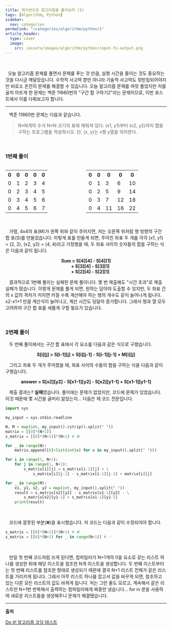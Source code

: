 ```yaml
---
title: 파이썬으로 알고리즘을 풀어보자 (1)
tags: [Algorithm, Python]
sidebar:
  nav: categories
permalink: "/categories/algorithm/python/1"
article_header:
  type: cover
  image:
    src: /assets/images/algorithm/python/input-fx-output.png
---
```


<!--more-->

<br/>

&nbsp;&nbsp;오늘 알고리즘 문제를 풀면서 문제를 푸는 것 만큼, 실행 시간을 줄이는 것도 중요하는 것을 다시금 깨달았습니다. 수학적 사고력 뿐만 아니라 기술적 사고력도 뒷받침되어야지만 비로소 온전히 문제를 해결할 수 있습니다. 오늘 알고리즘 문제를 여럿 풀었지만 저를 골치 아프게 한 문제는 백준 11660번의 "구간 합 구하기2"라는 문제이므로, 이번 포스트에서 이를 다뤄보고자 합니다.

---

&nbsp;&nbsp; 백준 11660번 문제는 다음과 같습니다.

> N×N개의 수가 N×N 크기의 표에 채워져 있다. (x1, y1)부터 (x2, y2)까지 합을 구하는 프로그램을 작성하시오. 단, (x, y)는 x행 y열을 의미한다.

<br/>

### 1번째 풀이

<div style="display:grid; grid-template-columns: repeat(2, 1fr)">
<table>
<tbody>
  <tr>
    <th>0</th>
    <th>0</th>
    <th>0</th>
    <th>0</th>
    <th>0</th>
  </tr>
  <tr>
    <td>0</td>
    <td>1 </td>
    <td>2 </td>
    <td>3 </td>
    <td>4</td>
  </tr>
  <tr>
    <td>0</td>
    <td>2</td>
    <td>3</td>
    <td>4</td>
    <td>5</td>
  </tr>
  <tr>
    <td>0</td>
    <td>3</td>
    <td>4</td>
    <td>5</td>
    <td>6</td>
  </tr>
  <tr>
    <td>0</td>
    <td>4</td>
    <td>5</td>
    <td>6</td>
    <td>7</td>
  </tr>
</tbody>
</table>
<table>
<tbody>
  <tr>
    <th>0</th>
    <th>0</th>
    <th>0</th>
    <th>0</th>
    <th>0</th>
  </tr>
  <tr>
    <td>0</td>
    <td>1</td>
    <td>3</td>
    <td>6</td>
    <td>10</td>
  </tr>
  <tr>
    <td>0</td>
    <td>2</td>
    <td>5</td>
    <td>9</td>
    <td>14</td>
  </tr>
  <tr>
    <td>0</td>
    <td>3</td>
    <td>7</td>
    <td>12</td>
    <td>18</td>
  </tr>
  <tr>
    <td>0</td>
    <td>4</td>
    <td>11</td>
    <td>16</td>
    <td>22</td>
  </tr>
</tbody>
</table>
</div>

<br/>

&nbsp;&nbsp; 가령, 4x4의 표(M)가 왼쪽 위와 같이 주어지면, 저는 오른쪽 위처럼 행 방향의 구간 합 표(S)를 만들었습니다. 이렇게 표를 만들게 되면, 주어진 좌표 두 개를 각각 (x1, y1) = (2, 2), (x2, y2) = (4, 4)라고 가정했을 때, 두 좌표 사이의 숫자들의 합을 구하는 식은 다음과 같이 됩니다.

<div align="center">
<b>
Sum = S[4][4] &#45; S[4][1]<br/>
&nbsp;&nbsp;&nbsp;&nbsp;&nbsp;&nbsp;&nbsp; &#43; S[3][4] &#45; S[3][1]<br/>
&nbsp;&nbsp;&nbsp;&nbsp;&nbsp;&nbsp;&nbsp; &#43; S[2][4] &#45; S[2][1]
</b>
</div>

&nbsp;&nbsp; 결과적으로 1번째 풀이는 실패한 문제 풀이니다. 몇 번 제출해도 "시간 초과"로 제출 실패가 떴습니다. 이렇게 문제를 풀게 되면, 원하는 답이야 도출할 수 있지만, 두 좌표 간의 x 값의 격차가 커지면 커질 수록 계산해야 하는 행의 개수도 같이 늘어나게 됩니다. x2-x1+1 만큼 계산식이 늘어나고, 계산 시간도 덩달아 증가합니다. 그래서 행과 열 모두 고려하여 구간 합 표를 새롭게 구할 필요가 있습니다.

<br/>

### 2번째 풀이

&nbsp;&nbsp; 두 번째 풀이에서는 구간 합 표에서 각 요소를 다음과 같은 식으로 구했습니다.

<div align="center">
<b>
S[i][j] = S[i-1][j] + S[i][j-1] - S[i-1][j-1] + M[i][j]
</b>
</div>

&nbsp;&nbsp; 그리고 좌표 두 개가 주어졌을 때, 좌표 사이의 수들의 합을 구하는 식을 다음과 같이 구했습니다.

<div align="center">
<b>
answer = S[x2][y2] - S[x1-1][y2] - S[x2][y1-1] + S[x1-1][y1-1]
</b>
</div>

&nbsp;&nbsp; 제출 결과는? **실패**였습니다. 풀이에는 문제가 없었지만, 코드에 문제가 있었습니다. 이것 때문에 몇 시간을 골머리 앓았는지... 다음은 제 코드 전문입니다.

```python
import sys

my_input = sys.stdin.readline

N, M = map(int, my_input().rstrip().split(" "))
matrix = [[0]*(N+1)]
s_matrix = [[0]*(N+1)]*(N+1) # ❌

for _ in range(N):
    matrix.append([0]+list(int(x) for x in my_input().split(" ")))

for i in range(1, N+1):
    for j in range(1, N+1):
        s_matrix[i][j] = s_matrix[i-1][j] + \
            s_matrix[i][j-1] - s_matrix[i-1][j-1] + matrix[i][j]

for _ in range(M):
    x1, y1, x2, y2 = map(int, my_input().split(" "))
    result = s_matrix[x2][y2] - s_matrix[x1-1][y2] - \
        s_matrix[x2][y1-1] + s_matrix[x1-1][y1-1]
    print(result)
```

<br/>

&nbsp;&nbsp; 코드에 잘못된 부분(❌)을 표시했습니다. 저 코드는 다음과 같이 수정되어야 합니다.

```python
s_matrix = [[0]*(N+1)]*(N+1) # ❌
s_matrix = [[0]*(N+1) for _ in range(N+1)] # ✅
```

<br/>

&nbsp;&nbsp; 만일 첫 번째 코드처럼 쓰게 된다면, 컴파일러가 N+1개의 0을 요소로 갖는 리스트 하나를 생성한 뒤에 해당 리스트을 참조한 N개 리스트을 생성합니다. 두 번째 리스트부터는 첫 번째 리스트를 참조한 형태로 생성되기 때문에 결국 N+1 리스트 전체가 같은 리스트를 가리키게 됩니다. 그래서 아무 리스트 하나를 잡고서 값을 바꾸게 되면, 참조하고 있는 다른 모든 리스트의 값도 바뀌게 됩니다. 저는 그런 줄도 모르고, 계속해서 같은 리스트만 N+1번 반복해서 출력하는 컴파일러에게 짜증만 냈습니다... for in 문을 사용하여 새로운 리스트들을 생성해주니 문제가 해결됐습니다.

---

**출처**

[Do it! 알고리즘 코딩 테스트](https://product.kyobobook.co.kr/detail/S000061584928)

